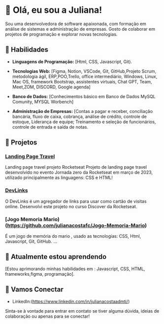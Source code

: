 
# 👋 Olá, eu sou a Juliana!

Sou uma desenvolvedora de software apaixonada, com formação em análise de sistemas e administração de empresas. Gosto de colaborar em projetos de programação e explorar novas tecnologias.

## 🔧 Habilidades

- **Linguagens de Programação:** [Html, CSS, Javascript, Git).
  
- **Tecnologias Web:** [Figma, Notion, VSCode, Git, GitHub,Projeto Scrum, metodologia ágil, ERP,POO,Trello, office intermediário, Windows, Linux, Mac OS, framework Bootstrap, assistentes virtuais, Chat GPT, Team, Meet,ZOM, DISCORD, Google agenda]
  
- **Banco de Dados:** [Conhecimentos básico em Banco de Dados MySQL Comunity, MYSQL Worbench]
  
- **Administração de Empresas:** [Contas a pagar e receber, conciliação bancária, fluxo de caixa, cobrança, análise de crédito, controle de estoque, Liderança de equipe; Treinamento e seleção de funcionários, controle de entrada e saída de notas.
  
## 🚀 Projetos

### [Landing Page Travel](https://github.com/julianacostafc/landing-page-travel)
Landing page travel projeto Rocketseat
Projeto de landing page travel desenvolvido no evento Jornada zero da Rocketseat em março de 2023, utilizado principalmente as linguagens: CSS e HTML!

### [DevLinks](https://github.com/julianacostafc/DevLinks)
O DevLinks é um agregador de links para usar como cartão de visitas online. Desenvolvi este projeto no curso Discover da Rocketseat.

### [Jogo Memoria Mario)  (https://github.com/julianacostafc/Jogo-Memoria-Mario)
É um jogo de memória do mario , usado as tecnologias: CSS, Html, Javascript, Git, GitHub.
...

## 🌱 Atualmente estou aprendendo

[Estou aprimorando minhas habilidades em : Javascript, CSS, HTML, frameworks,figma, programação].

## 🤝 Vamos Conectar

- LinkedIn:(https://www.linkedin.com/in/julianacostaadmti/)

Sinta-se à vontade para entrar em contato se tiver alguma dúvida, ideias de colaboração ou apenas para se conectar!



